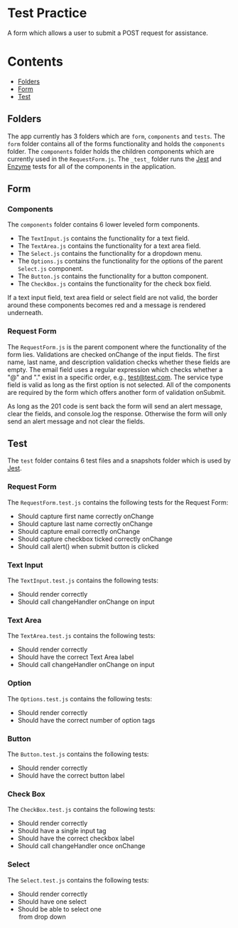 # Test Practice

A form which allows a user to submit a POST request for assistance.

# Contents
- [Folders](#folders)
- [Form](#form)
- [Test](#test)

## Folders
The app currently has 3 folders which are ```form```, ```components``` and ```tests```. The ```form``` folder contains all of the forms functionality and holds the ```components``` folder. The ```components``` folder holds the children components which are currently used in the `RequestForm.js`. The ```_test_``` folder runs the [Jest](jestjs.io) and [Enzyme](https://airbnb.io/enzyme/) tests for all of the components in the application.

## Form

### Components
The `components` folder contains 6 lower leveled form components.
* The `TextInput.js` contains the functionality for a text field.
* The `TextArea.js` contains the functionality for a text area field.
* The `Select.js` contains the functionality for a dropdown menu.
* The `Options.js` contains the functionality for the options of the parent `Select.js` component.
* The `Button.js` contains the functionality for a button component.
* The `CheckBox.js` contains the functionality for the check box field.

If a text input field, text area field or select field are not valid, the border around these components becomes red and a message is rendered underneath.

### Request Form
The ```RequestForm.js``` is the parent component where the functionality of the form lies. Validations are checked onChange of the input fields. The first name, last name, and description validation checks whether these fields are empty. The email field uses a regular expression which checks whether a "@" and "." exist in a specific order, e.g., test@test.com. The service type field is valid as long as the first option is not selected. All of the components are required by the form which offers another form of validation onSubmit.

As long as the 201 code is sent back the form will send an alert message, clear the fields, and console.log the response. Otherwise the form will only send an alert message and not clear the fields.

## Test
The `test` folder contains 6 test files and a snapshots folder which is used by [Jest](jestjs.io).

### Request Form
The `RequestForm.test.js` contains the following tests for the Request Form:
* Should capture first name correctly onChange
* Should capture last name correctly onChange
* Should capture email correctly onChange
* Should capture checkbox ticked correctly onChange
* Should call alert() when submit button is clicked

### Text Input
The `TextInput.test.js` contains the following tests:
* Should render correctly
* Should call changeHandler onChange on input

### Text Area
The `TextArea.test.js` contains the following tests:
* Should render correctly
* Should have the correct Text Area label
* Should call changeHandler onChange on input

### Option
The `Options.test.js` contains the following tests:
* Should render correctly
* Should have the correct number of option tags

### Button
The `Button.test.js` contains the following tests:
* Should render correctly
* Should have the correct button label

### Check Box
The `CheckBox.test.js` contains the following tests:
* Should render correctly
* Should have a single input tag
* Should have the correct checkbox label
* Should call changeHandler once onChange

### Select
The `Select.test.js` contains the following tests:
* Should render correctly
* Should have one select
* Should be able to select one <option> from drop down
